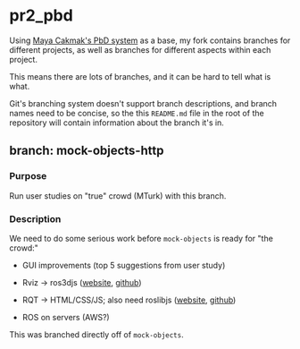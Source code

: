 # pr2_pbd
Using [Maya Cakmak's PbD system](https://github.com/PR2/pr2_pbd) as a base, my fork contains branches for different projects, as well as branches for different aspects within each project.

This means there are lots of branches, and it can be hard to tell what is what.

Git's branching system doesn't support branch descriptions, and branch names need to be concise, so the this `README.md` file in the root of the repository will contain information about the branch it's in.

## branch: mock-objects-http

### Purpose
Run user studies on "true" crowd (MTurk) with this branch.

### Description
We need to do some serious work before `mock-objects` is ready for "the crowd:"

* GUI improvements (top 5 suggestions from user study)

* Rviz &rarr; ros3djs ([website](http://robotwebtools.org/tools.html), [github](https://github.com/RobotWebTools/ros3djs))

* RQT &rarr; HTML/CSS/JS; also need roslibjs ([website](http://robotwebtools.org/tools.html), [github](https://github.com/RobotWebTools/roslibjs))

* ROS on servers (AWS?)

This was branched directly off of `mock-objects`.
